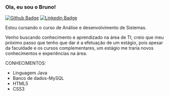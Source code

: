 ### Ola, eu sou o Bruno!
[![Github Badge](https://img.shields.io/badge/-Github-000?style=flat-square&logo=Github&logoColor=white&link=https://github.com/Brunodias101)](https://github.com/Brunodias101)
[![Linkedin Badge](https://img.shields.io/badge/-LinkedIn-blue?style=flat-square&logo=Linkedin&logoColor=white&link=https://www.linkedin.com/in/bruno-dias-1804b0206/)](https://www.linkedin.com/in/bruno-dias-1804b0206/)

Estou cursando o curso de Análise e desenvolvimento de Sistemas.

Venho buscando conhecimento e aprendizado na área de TI, creio que meu próximo passo que tenho que dar é a efetuação de um estágio, pois apesar da faculdade e os cursos complementares, um estágio me traria novos conhecimentos e experiências na área.

CONHECIMENTOS:
- Linguagem Java 
- Banco de dados-MySQL
- HTML5
- CSS3
  
